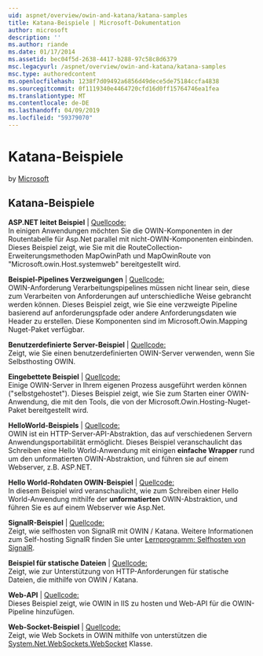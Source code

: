 ```yaml
---
uid: aspnet/overview/owin-and-katana/katana-samples
title: Katana-Beispiele | Microsoft-Dokumentation
author: microsoft
description: ''
ms.author: riande
ms.date: 01/17/2014
ms.assetid: bec04f5d-2638-4417-b288-97c58c8d6379
msc.legacyurl: /aspnet/overview/owin-and-katana/katana-samples
msc.type: authoredcontent
ms.openlocfilehash: 1238f7d09492a6856d49dece5de75184ccfa4838
ms.sourcegitcommit: 0f1119340e4464720cfd16d0ff15764746ea1fea
ms.translationtype: MT
ms.contentlocale: de-DE
ms.lasthandoff: 04/09/2019
ms.locfileid: "59379070"
---
```

# <a name="katana-samples"></a>Katana-Beispiele

by [Microsoft](https://github.com/microsoft)

## <a name="katana-samples"></a>Katana-Beispiele

**ASP.NET leitet Beispiel** | [Quellcode:](https://github.com/aspnet/samples/tree/master/samples/aspnet/Katana/AspNetRoutes)  
In einigen Anwendungen möchten Sie die OWIN-Komponenten in der Routentabelle für Asp.Net parallel mit nicht-OWIN-Komponenten einbinden. Dieses Beispiel zeigt, wie Sie mit die RouteCollection-Erweiterungsmethoden MapOwinPath und MapOwinRoute von "Microsoft.owin.Host.systemweb" bereitgestellt wird.

**Beispiel-Pipelines Verzweigungen** | [Quellcode:](https://github.com/aspnet/samples/tree/master/samples/aspnet/Katana/BranchingPipelines)  
OWIN-Anforderung Verarbeitungspipelines müssen nicht linear sein, diese zum Verarbeiten von Anforderungen auf unterschiedliche Weise gebrancht werden können. Dieses Beispiel zeigt, wie Sie eine verzweigte Pipeline basierend auf anforderungspfade oder andere Anforderungsdaten wie Header zu erstellen. Diese Komponenten sind im Microsoft.Owin.Mapping Nuget-Paket verfügbar.

**Benutzerdefinierte Server-Beispiel** | [Quellcode:](https://github.com/aspnet/samples/tree/master/samples/aspnet/Katana/CustomServer)   
Zeigt, wie Sie einen benutzerdefinierten OWIN-Server verwenden, wenn Sie Selbsthosting OWIN.

**Eingebettete Beispiel** | [Quellcode:](https://github.com/aspnet/samples/tree/master/samples/aspnet/Katana/Embedded)  
Einige OWIN-Server in Ihrem eigenen Prozess ausgeführt werden können (&quot;selbstgehostet&quot;). Dieses Beispiel zeigt, wie Sie zum Starten einer OWIN-Anwendung, die mit den Tools, die von der Microsoft.Owin.Hosting-Nuget-Paket bereitgestellt wird.

**HelloWorld-Beispiels** | [Quellcode:](https://github.com/aspnet/samples/tree/master/samples/aspnet/Katana/HelloWorld)  
OWIN ist ein HTTP-Server-API-Abstraktion, das auf verschiedenen Servern Anwendungsportabilität ermöglicht. Dieses Beispiel veranschaulicht das Schreiben eine Hello World-Anwendung mit einigen **einfache Wrapper** rund um den unformatierten OWIN-Abstraktion, und führen sie auf einem Webserver, z.B. ASP.NET.

**Hello World-Rohdaten OWIN-Beispiel** | [Quellcode:](https://github.com/aspnet/samples/tree/master/samples/aspnet/Katana/HelloWorldRawOwin)  
In diesem Beispiel wird veranschaulicht, wie zum Schreiben einer Hello World-Anwendung mithilfe der **unformatierten** OWIN-Abstraktion, und führen Sie es auf einem Webserver wie Asp.Net.

**SignalR-Beispiel** | [Quellcode:](https://github.com/aspnet/samples/tree/master/samples/aspnet/Katana/SignalR)  
Zeigt, wie selfhosten von SignalR mit OWIN / Katana. Weitere Informationen zum Self-hosting SignalR finden Sie unter [Lernprogramm: Selfhosten von SignalR](../../../signalr/overview/deployment/tutorial-signalr-self-host.md).

**Beispiel für statische Dateien** | [Quellcode:](https://github.com/aspnet/samples/tree/master/samples/aspnet/Katana/StaticFilesSample)   
Zeigt, wie zur Unterstützung von HTTP-Anforderungen für statische Dateien, die mithilfe von OWIN / Katana.

**Web-API** | [Quellcode:](https://github.com/aspnet/samples/tree/master/samples/aspnet/Katana/WebApi)   
Dieses Beispiel zeigt, wie OWIN in IIS zu hosten und Web-API für die OWIN-Pipeline hinzufügen.

**Web-Socket-Beispiel** | [Quellcode:](https://github.com/aspnet/samples/tree/master/samples/aspnet/Katana/WebSocketSample)   
Zeigt, wie Web Sockets in OWIN mithilfe von unterstützen die [System.Net.WebSockets.WebSocket](https://msdn.microsoft.com/library/system.net.websockets.websocket(v=vs.110).aspx) Klasse.
